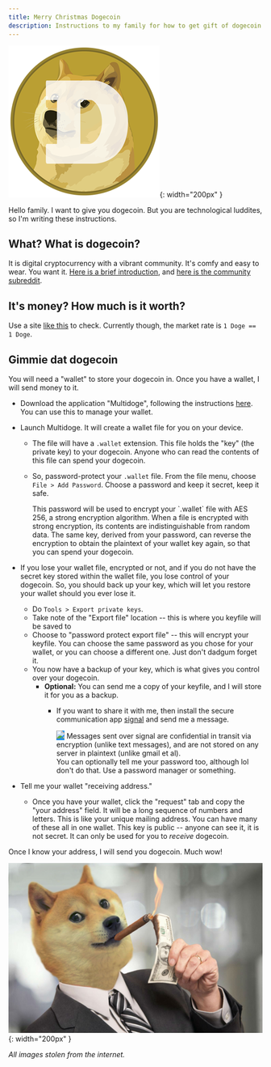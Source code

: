 ```yaml
---
title: Merry Christmas Dogecoin
description: Instructions to my family for how to get gift of dogecoin from me
---
```


![](/assets/img/dogecoin-300.png){: width="200px" }

Hello family. I want to give you dogecoin. But you are technological luddites, so I'm writing these instructions.


## What? What is dogecoin?

It is digital cryptocurrency with a vibrant community. It's comfy and easy to wear. You want it.
[Here is a brief introduction](https://dogecoin.com/), and [here is the community subreddit](https://www.reddit.com/r/dogecoin).

## It's money? How much is it worth?

Use a site [like this](https://www.coingecko.com/en/price_charts/dogecoin/usd) to check. Currently though, the market rate is `1 Doge == 1 Doge`.


## Gimmie dat dogecoin

You will need a "wallet" to store your dogecoin in. Once you have a wallet, I will send money to it.

*   Download the application "Multidoge", following the instructions [here](https://dogecoin.com/getting-started/). You can use this to manage your wallet.
*   Launch Multidoge. It will create a wallet file for you on your device.
    *   The file will have a `.wallet` extension. This file holds the "key" (the private key)
        to your dogecoin. <span class='label label-success'>Anyone who can read the contents of this file can spend your dogecoin.</span>
    *   So, <span class='label label-info'>password-protect your `.wallet` file.</span> From the file menu, choose `File > Add Password`. Choose a password and keep
        it secret, keep it safe. 
        
        <div class='alert alert-info'>This password will be used to encrypt your `.wallet` file with AES 256, a strong encryption algorithm. 
        When a file is encrypted with strong encryption, its contents are indistinguishable from random data. The same key, derived from
        your password, can reverse the encryption to obtain the plaintext of your wallet key again, so that you can spend your dogecoin.</div>
*   If you lose your wallet file, encrypted or not, and if you do not have the secret key stored within the wallet file, you lose control of your dogecoin. 
    <span class='label label-success'>So, you should back up your key, which will let you restore your wallet should you ever lose it.</span>
    *   Do `Tools > Export private keys`. 
    *   Take note of the "Export file" location -- this is where you keyfile will be saved to
    *   Choose to "password protect export file" -- this will encrypt your keyfile. You can choose the same password as you chose for your wallet,
        or you can choose a different one. Just don't dadgum forget it.
    *   You now have a backup of your key, which is what gives you control over your dogecoin.
        *   **Optional:** You can send me a copy of your keyfile, and I will store it for you as a backup. 
            *   If you want to share it with me, then install the secure communication app [signal](https://signal.org/) and send me a message. 
            
                <div class='alert alert-info'>
                <span style='display:inline-block; background-color: #2090ea;'><img src='https://signal.org/assets/header/logo-70556391d9e0f1642cf4ac8bafb3911db909aa3ca820e6d2dc412fa1cb509fa5.png'/></span>
                Messages sent over signal are confidential in transit via encryption (unlike text messages), and are not stored on any server in plaintext (unlike gmail et al).
                </div>
                You can optionally tell me your password too, although lol don't do that. Use a password manager or something.
*   Tell me your wallet "receiving address."
    
    *   Once you have your wallet, click the "request" tab and copy the "your address" field. It will be a long sequence of numbers and letters. This is like your unique mailing address. You can have many of these all in one wallet.
        This key is public -- anyone can see it, it is not secret. It can only be used for you to _receive_ dogecoin.
    
Once I know your address, I will send you dogecoin. <span class='label label-warning'>Much wow!</span>

![](/assets/img/dogecoin-logo.jpg){: width="200px" }

_All images stolen from the internet._